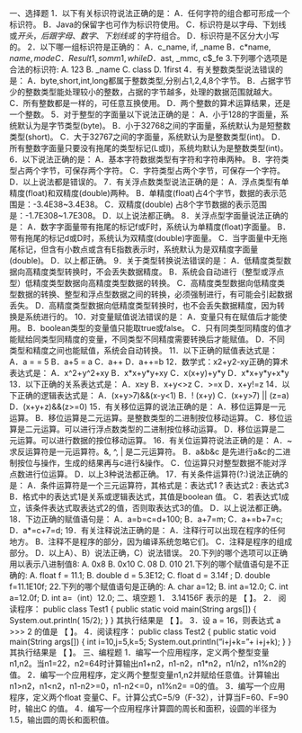 一、选择题
1．以下有关标识符说法正确的是：
A．任何字符的组合都可形成一个标识符。
B．Java的保留字也可作为标识符使用。
C．标识符是以字母、下划线或$开头，后跟字母、数字、下划线或$ 的字符组合。
D．标识符是不区分大小写的。
2．以下哪一组标识符是正确的：
A．c_name,  if,  _name
B．c\*name,  $name,  mode
C．Result1,  somm1,  while
D．$ast,  _mmc,  c$_fe
3.下列哪个选项是合法的标识符:
A.  123    B. _name    C.  class   D.  1first
4．有关整数类型说法错误的是：
A．byte,short,int,long都属于整数类型,分别占1,2,4,8个字节。
B．占据字节少的整数类型能处理较小的整数，占据的字节越多，处理的数据范围就越大。
C．所有整数都是一样的，可任意互换使用。
D．两个整数的算术运算结果，还是一个整数。
5．对于整型的字面量以下说法正确的是：
A．小于128的字面量，系统默认为是字节类型(byte)。
B．小于32768之间的字面量，系统默认为是短整数类型(short)。
C．大于32767之间的字面量，系统默认为是整数类型(int)。
D．所有整数字面量只要没有拖尾的类型标记(L或l)，系统均默认为是整数类型(int)。
6．以下说法正确的是：
A．基本字符数据类型有字符和字符串两种。
B．字符类型占两个字节，可保存两个字符。
C．字符类型占两个字节，可保存一个字符。
D．以上说法都是错误的。
7．有关浮点数类型说法正确的是：
A．浮点类型有单精度(float)和双精度(double)两种。
B．单精度(float)占4个字节，数据的表示范围是：-3.4E38~3.4E38。
C．双精度(double) 占8个字节数据的表示范围是：-1.7E308~1.7E308。
D．以上说法都正确。
8．关浮点型字面量说法正确的是：
A．数字字面量带有拖尾的标记f或F时，系统认为单精度(float)字面量。
B．带有拖尾的标记d或D时，系统认为双精度(double)字面量。
C．当字面量中无拖尾标记，但含有小数点或含有E指数表示时，系统默认为是双精度字面量(double)。
D．以上都正确。
9．关于类型转换说法错误的是：
A．低精度类型数据向高精度类型转换时，不会丢失数据精度。
B．系统会自动进行（整型或浮点型）低精度类型数据向高精度类型数据的转换。
C．高精度类型数据向低精度类型数据的转换、整型和浮点型数据之间的转换，必须强制进行，有可能会引起数据丢失。
D．高精度类型数据向低精度类型转换时，也不会丢失数据精度，因为转换是系统进行的。
10．对变量赋值说法错误的是：
A．变量只有在赋值后才能使用。
B．boolean类型的变量值只能取true或false。
C．只有同类型同精度的值才能赋给同类型同精度的变量，不同类型不同精度需要转换后才能赋值。
D．不同类型和精度之间也能赋值，系统会自动转换。
11．以下正确的赋值表达式是：
A．a = = 5
B．a+5 = a
C．a\++
D．a\++=b
12．数学式：x2+y2-xy正确的算术表达式是：
A．x^2+y^2+xy
B．x\*x+y\*y+xy
C．x(x+y)+y\*y
D．x\*x+y\*y+x\*y
13．以下正确的关系表达式是：
A．x≥y
B．x+y<>z
C．>=x
D．x+y!=z
14．以下正确的逻辑表达式是：
A．(x+y>7)&&(x-y<1)
B．! (x+y)
C．(x+y>7) || (z=a)
D．(x+y+z)&&(z>=0)
15．有关移位运算的说法正确的是：
A．移位运算是一元运算。
B．移位运算是二元运算。是整数类型的二进制按位移动运算。
C．移位运算是二元运算。可以进行浮点数类型的二进制按位移动运算。
D．移位运算是二元运算。可以进行数据的按位移动运算。
16．有关位运算符说法正确的是：
A．~求反运算符是一元运算符。&, ^, | 是二元运算符。
B．a&b&c 是先进行a&c的二进制按位与操作，生成的结果再与c进行&操作。
C．位运算只对整型数据不能对浮点数进行位运算。
D．以上3种说法都正确。
17．有关条件运算符(?:)说法正确的是：
A．条件运算符是一个三元运算符，其格式是：表达式1 ? 表达式2 : 表达式3
B．格式中的表达式1是关系或逻辑表达式，其值是boolean 值。
C．若表达式1成立，该条件表达式取表达式2的值，否则取表达式3的值。
D．以上说法都正确。
18．下边正确的赋值语句是：
A．a=b=c=d+100;
B．a+7=m;
C．a+=b+7=c;
D．a\*=c+7=d;
19．有关注释说法正确的是：
A．注释行可以出现在程序的任何地方。
B．注释不是程序的部分，因为编译系统忽略它们。
C．注释是程序的组成部分。
D．以上A）、B）说法正确，C）说法错误。
20.下列的哪个选项可以正确用以表示八进制值8: 
A.  0x8           B.  0x10           C.  08        D.  010 
21.下列的哪个赋值语句是不正确的: 
A.  float f = 11.1;         B.  double d = 5.3E12;
C.  float d = 3.14f ;        D.  double f=11.1E10f;
22.下列的哪个赋值语句是正确的: 
A.  char a=12;            B.  int a=12.0; 
C.  int a=12.0f;           D.  int a=（int）12.0; 
二、填空题
1．  3.14156F 表示的是 【   】。
2． 阅读程序：
  public class Test1
  {
     public static void  main(String args[])
      {
         System.out.println( 15/2);
      }
  }
其执行结果是 【   】。
3．设 a = 16，则表达式 a >>> 2 的值是 【   】。
4．阅读程序：
  public class Test2
  {
     public static void  main(String args[])
      {
         int i=10,j=5,k=5;
         System.out.println(“i+j+k=”+ i+j+k);
      }
  }
其执行结果是 【   】。
三、编程题
1．编写一个应用程序，定义两个整型变量n1,n2。当n1=22，n2=64时计算输出n1+n2，n1-n2，n1*n2，n1/n2，n1%n2的值。
2．编写一个应用程序，定义两个整型变量n1,n2并赋给任意值。计算输出n1>n2，n1<n2，n1-n2>=0，n1-n2<=0，n1%n2= =0的值。
3．编写一个应用程序，定义两个float 变量C、F。计算公式C=5/9（F-32），计算当F=60、F=90时，输出C 的值。
4．编写一个应用程序计算圆的周长和面积，设圆的半径为1.5，输出圆的周长和面积值。


